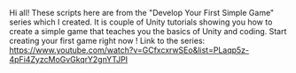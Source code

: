 Hi all!
These scripts here are from the "Develop Your First Simple Game" series which I created.
It is couple of Unity tutorials showing you how to create a simple game that teaches you the basics of Unity and coding.
Start creating your first game right now !
Link to the series:
https://www.youtube.com/watch?v=GCfxcxrwSEo&list=PLaqp5z-4pFi4ZyzcMoGvGkqrY2gnYTJPI
